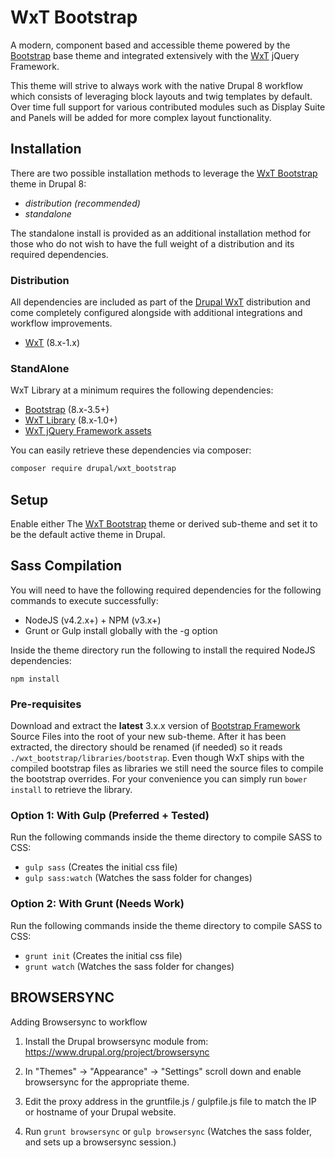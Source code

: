WxT Bootstrap
=============

A modern, component based and accessible theme powered by the
[Bootstrap][bootstrap] base theme and integrated extensively with the
[WxT][wet_boew] jQuery Framework.

This theme will strive to always work with the native Drupal 8 workflow which
consists of leveraging block layouts and twig templates by default. Over time
full support for various contributed modules such as Display Suite and Panels
will be added for more complex layout functionality.

## Installation

There are two possible installation methods to leverage the
[WxT Bootstrap][wxt_bootstrap] theme in Drupal 8:

- *distribution (recommended)*
- *standalone*

The standalone install is provided as an additional installation method for
those who do not wish to have the full weight of a distribution and its
required dependencies.

### Distribution

All dependencies are included as part of the [Drupal WxT][drupal_wxt]
distribution and come completely configured alongside with additional
integrations and workflow improvements.

- [WxT][wxt] (8.x-1.x)

### StandAlone

WxT Library at a minimum requires the following dependencies:

- [Bootstrap][bootstrap] (8.x-3.5+)
- [WxT Library][wxt_library] (8.x-1.0+)
- [WxT jQuery Framework assets][wet_boew]

You can easily retrieve these dependencies via composer:

```sh
composer require drupal/wxt_bootstrap
```

## Setup

Enable either The [WxT Bootstrap][wxt_bootstrap] theme or derived sub-theme and
set it to be the default active theme in Drupal.

## Sass Compilation

You will need to have the following required dependencies for the following
commands to execute successfully:

- NodeJS (v4.2.x+) + NPM (v3.x+)
- Grunt or Gulp install globally with the -g option

Inside the theme directory run the following to install the required NodeJS
dependencies:

`npm install`

### Pre-requisites

Download and extract the **latest** 3.x.x version of
[Bootstrap Framework][bootstrap_sass] Source Files into the root of your new
sub-theme. After it has been extracted, the directory should be renamed
(if needed) so it reads `./wxt_bootstrap/libraries/bootstrap`. Even though WxT
ships with the compiled bootstrap files as libraries we still need the source
files to compile the bootstrap overrides. For your convenience you can simply
run `bower install` to retrieve the library.

### Option 1: With Gulp (Preferred + Tested)

Run the following commands inside the theme directory to compile SASS to CSS:

- `gulp sass` (Creates the initial css file)
- `gulp sass:watch` (Watches the sass folder for changes)

### Option 2: With Grunt (Needs Work)

Run the following commands inside the theme directory to compile SASS to CSS:

- `grunt init` (Creates the initial css file)
- `grunt watch` (Watches the sass folder for changes)

## BROWSERSYNC

Adding Browsersync to workflow

1. Install the Drupal browsersync module from:
https://www.drupal.org/project/browsersync

2. In "Themes" -> "Appearance" -> "Settings" scroll down and enable browsersync
for the appropriate theme.

3. Edit the proxy address in the gruntfile.js / gulpfile.js file to match the
IP or hostname of your Drupal website.

4. Run `grunt browsersync` or `gulp browsersync`  (Watches the sass folder, and
sets up a browsersync session.)

<!-- Links Referenced -->

[bootstrap]:      https://drupal.org/project/bootstrap
[bootstrap_sass]: https://github.com/twbs/bootstrap-sass
[drupal_wxt]:     https://drupal.org/project/wxt
[wet_boew]:       https://wet-boew.github.io
[wxt]:            https://drupal.org/project/wxt
[wxt_library]:    https://drupal.org/project/wxt_library
[wxt_bootstrap]:  https://drupal.org/project/wxt_bootstrap

